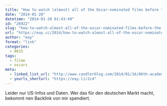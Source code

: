 ```yaml
---
title: "How to watch (almost) all of the Oscar-nominated films before the 86th Academy Awards"
date: "2014-01-20"
datetime: "2014-01-20 01:43:49"
id: "26922"
slug: "how-to-watch-almost-all-of-the-oscar-nominated-films-before-the-86th-academy-awards"
url: "https://eay.cc/2014/how-to-watch-almost-all-of-the-oscar-nominated-films-before-the-86th-academy-awards/"
author: "eay"
format: "link"
categories:
  - 0815
tags:
  - filme
  - oscars
meta:
  - linked_list_url: "http://www.candlerblog.com/2014/01/16/86th-academy-awards-master-viewing-list/"
  - yourls_shorturl: "https://eay.li/2c4"
---
```


Leider nur US-Infos und Daten. Wer das für den deutschen Markt macht, bekommt nen Backlink von mir spendiert.
